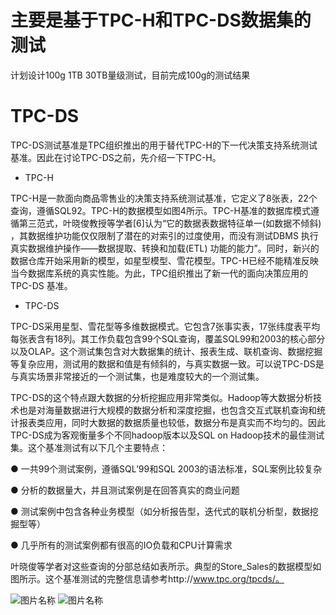 # 主要是基于TPC-H和TPC-DS数据集的测试

计划设计100g 1TB 30TB量级测试，目前完成100g的测试结果

# TPC-DS

TPC-DS测试基准是TPC组织推出的用于替代TPC-H的下一代决策支持系统测试基准。因此在讨论TPC-DS之前，先介绍一下TPC-H。

* TPC-H

TPC-H是一款面向商品零售业的决策支持系统测试基准，它定义了8张表，22个查询，遵循SQL92。TPC-H的数据模型如图4所示。TPC-H基准的数据库模式遵循第三范式，叶晓俊教授等学者[6]认为“它的数据表数据特征单一(如数据不倾斜) ，其数据维护功能仅仅限制了潜在的对索引的过度使用，而没有测试DBMS 执行真实数据维护操作——数据提取、转换和加载(ETL) 功能的能力”。同时，新兴的数据仓库开始采用新的模型，如星型模型、雪花模型。TPC-H已经不能精准反映当今数据库系统的真实性能。为此，TPC组织推出了新一代的面向决策应用的TPC-DS 基准。

* TPC-DS

TPC-DS采用星型、雪花型等多维数据模式。它包含7张事实表，17张纬度表平均每张表含有18列。其工作负载包含99个SQL查询，覆盖SQL99和2003的核心部分以及OLAP。这个测试集包含对大数据集的统计、报表生成、联机查询、数据挖掘等复杂应用，测试用的数据和值是有倾斜的，与真实数据一致。可以说TPC-DS是与真实场景非常接近的一个测试集，也是难度较大的一个测试集。

TPC-DS的这个特点跟大数据的分析挖掘应用非常类似。Hadoop等大数据分析技术也是对海量数据进行大规模的数据分析和深度挖掘，也包含交互式联机查询和统计报表类应用，同时大数据的数据质量也较低，数据分布是真实而不均匀的。因此TPC-DS成为客观衡量多个不同hadoop版本以及SQL on Hadoop技术的最佳测试集。这个基准测试有以下几个主要特点：

  ● 一共99个测试案例，遵循SQL’99和SQL 2003的语法标准，SQL案例比较复杂
  
  ● 分析的数据量大，并且测试案例是在回答真实的商业问题
  
  ● 测试案例中包含各种业务模型（如分析报告型，迭代式的联机分析型，数据挖掘型等）
  
  ● 几乎所有的测试案例都有很高的IO负载和CPU计算需求
  
叶晓俊等学者对这些查询的分部总结如表所示。典型的Store_Sales的数据模型如图所示。这个基准测试的完整信息请参考http://www.tpc.org/tpcds/。

<img src="https://github.com/jimmy-src/img/blob/master/tpcds/tpcds1.jpeg" width = "" height = "" alt="图片名称" align=center />


<img src="https://github.com/jimmy-src/img/blob/master/tpcds/tpch2tpcds.jpeg" width = "" height = "" alt="图片名称" align=center />














